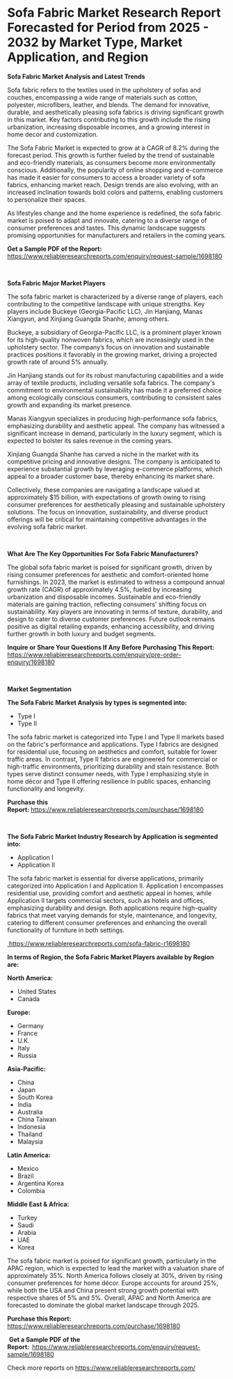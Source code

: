 <p><h1>Sofa Fabric Market Research Report Forecasted for Period from 2025 -  2032 by Market Type, Market Application, and Region</h1></p><p><strong>Sofa Fabric Market Analysis and Latest Trends</strong></p>
<p><p>Sofa fabric refers to the textiles used in the upholstery of sofas and couches, encompassing a wide range of materials such as cotton, polyester, microfibers, leather, and blends. The demand for innovative, durable, and aesthetically pleasing sofa fabrics is driving significant growth in this market. Key factors contributing to this growth include the rising urbanization, increasing disposable incomes, and a growing interest in home decor and customization.</p><p>The Sofa Fabric Market is expected to grow at a CAGR of 8.2% during the forecast period. This growth is further fueled by the trend of sustainable and eco-friendly materials, as consumers become more environmentally conscious. Additionally, the popularity of online shopping and e-commerce has made it easier for consumers to access a broader variety of sofa fabrics, enhancing market reach. Design trends are also evolving, with an increased inclination towards bold colors and patterns, enabling customers to personalize their spaces.</p><p>As lifestyles change and the home experience is redefined, the sofa fabric market is poised to adapt and innovate, catering to a diverse range of consumer preferences and tastes. This dynamic landscape suggests promising opportunities for manufacturers and retailers in the coming years.</p></p>
<p><strong>Get a Sample PDF of the Report:&nbsp;</strong> <a href="https://www.reliableresearchreports.com/enquiry/request-sample/1698180?utm_campaign=2246&utm_medium=2&utm_source=Github&utm_content=ia&utm_term=24032025&utm_id=sofa-fabric">https://www.reliableresearchreports.com/enquiry/request-sample/1698180</a></p>
<p>&nbsp;</p>
<p><strong>Sofa Fabric Major Market Players</strong></p>
<p><p>The sofa fabric market is characterized by a diverse range of players, each contributing to the competitive landscape with unique strengths. Key players include Buckeye (Georgia-Pacific LLC), Jin Hanjiang, Manas Xiangyun, and Xinjiang Guangda Shanhe, among others.</p><p>Buckeye, a subsidiary of Georgia-Pacific LLC, is a prominent player known for its high-quality nonwoven fabrics, which are increasingly used in the upholstery sector. The company’s focus on innovation and sustainable practices positions it favorably in the growing market, driving a projected growth rate of around 5% annually.</p><p>Jin Hanjiang stands out for its robust manufacturing capabilities and a wide array of textile products, including versatile sofa fabrics. The company's commitment to environmental sustainability has made it a preferred choice among ecologically conscious consumers, contributing to consistent sales growth and expanding its market presence.</p><p>Manas Xiangyun specializes in producing high-performance sofa fabrics, emphasizing durability and aesthetic appeal. The company has witnessed a significant increase in demand, particularly in the luxury segment, which is expected to bolster its sales revenue in the coming years.</p><p>Xinjiang Guangda Shanhe has carved a niche in the market with its competitive pricing and innovative designs. The company is anticipated to experience substantial growth by leveraging e-commerce platforms, which appeal to a broader customer base, thereby enhancing its market share.</p><p>Collectively, these companies are navigating a landscape valued at approximately $15 billion, with expectations of growth owing to rising consumer preferences for aesthetically pleasing and sustainable upholstery solutions. The focus on innovation, sustainability, and diverse product offerings will be critical for maintaining competitive advantages in the evolving sofa fabric market.</p></p>
<p>&nbsp;</p>
<p><strong>What Are The Key Opportunities For Sofa Fabric Manufacturers?</strong></p>
<p><p>The global sofa fabric market is poised for significant growth, driven by rising consumer preferences for aesthetic and comfort-oriented home furnishings. In 2023, the market is estimated to witness a compound annual growth rate (CAGR) of approximately 4.5%, fueled by increasing urbanization and disposable incomes. Sustainable and eco-friendly materials are gaining traction, reflecting consumers' shifting focus on sustainability. Key players are innovating in terms of texture, durability, and design to cater to diverse customer preferences. Future outlook remains positive as digital retailing expands, enhancing accessibility, and driving further growth in both luxury and budget segments.</p></p>
<p><strong>Inquire or Share Your Questions If Any Before Purchasing This Report:</strong> <a href="https://www.reliableresearchreports.com/enquiry/pre-order-enquiry/1698180?utm_campaign=2246&utm_medium=2&utm_source=Github&utm_content=ia&utm_term=24032025&utm_id=sofa-fabric">https://www.reliableresearchreports.com/enquiry/pre-order-enquiry/1698180</a></p>
<p>&nbsp;</p>
<p><strong>Market Segmentation</strong></p>
<p><strong>The Sofa Fabric Market Analysis by types is segmented into:</strong></p>
<p><ul><li>Type I</li><li>Type II</li></ul></p>
<p><p>The sofa fabric market is categorized into Type I and Type II markets based on the fabric's performance and applications. Type I fabrics are designed for residential use, focusing on aesthetics and comfort, suitable for lower traffic areas. In contrast, Type II fabrics are engineered for commercial or high-traffic environments, prioritizing durability and stain resistance. Both types serve distinct consumer needs, with Type I emphasizing style in home décor and Type II offering resilience in public spaces, enhancing functionality and longevity.</p></p>
<p><strong>Purchase this Report:&nbsp;</strong><a href="https://www.reliableresearchreports.com/purchase/1698180?utm_campaign=2246&utm_medium=2&utm_source=Github&utm_content=ia&utm_term=24032025&utm_id=sofa-fabric">https://www.reliableresearchreports.com/purchase/1698180</a></p>
<p>&nbsp;</p>
<p><strong>The Sofa Fabric Market Industry Research by Application is segmented into:</strong></p>
<p><ul><li>Application I</li><li>Application II</li></ul></p>
<p><p>The sofa fabric market is essential for diverse applications, primarily categorized into Application I and Application II. Application I encompasses residential use, providing comfort and aesthetic appeal in homes, while Application II targets commercial sectors, such as hotels and offices, emphasizing durability and design. Both applications require high-quality fabrics that meet varying demands for style, maintenance, and longevity, catering to different consumer preferences and enhancing the overall functionality of furniture in both settings.</p></p>
<p><a href="https://www.reliableresearchreports.com/sofa-fabric-r1698180?utm_campaign=2246&utm_medium=2&utm_source=Github&utm_content=ia&utm_term=24032025&utm_id=sofa-fabric">&nbsp;https://www.reliableresearchreports.com/sofa-fabric-r1698180</a></p>
<p><strong>In terms of Region, the Sofa Fabric Market Players available by Region are:</strong></p>
<p>
    <p> <strong> North America: </strong>
        <ul>
            <li>United States</li>
            <li>Canada</li>
        </ul>
        </p> 
    <p> <strong> Europe: </strong>
        <ul>
            <li>Germany</li>
            <li>France</li>
            <li>U.K.</li>
            <li>Italy</li>
            <li>Russia</li>
        </ul>
        </p> 
    <p> <strong> Asia-Pacific: </strong>
        <ul>
            <li>China</li>
            <li>Japan</li>
            <li>South Korea</li>
            <li>India</li>
            <li>Australia</li>
            <li>China Taiwan</li>
            <li>Indonesia</li>
            <li>Thailand</li>
            <li>Malaysia</li>
        </ul>
        </p> 
    <p> <strong> Latin America: </strong>
        <ul>
            <li>Mexico</li>
            <li>Brazil</li>
            <li>Argentina Korea</li>
            <li>Colombia</li>
        </ul>
        </p> 
    <p> <strong> Middle East & Africa: </strong>
        <ul>
            <li>Turkey</li>
            <li>Saudi</li>
            <li>Arabia</li>
            <li>UAE</li>
            <li>Korea</li>
        </ul>
    </p>
    </p>
<p><p>The sofa fabric market is poised for significant growth, particularly in the APAC region, which is expected to lead the market with a valuation share of approximately 35%. North America follows closely at 30%, driven by rising consumer preferences for home décor. Europe accounts for around 25%, while both the USA and China present strong growth potential with respective shares of 5% and 5%. Overall, APAC and North America are forecasted to dominate the global market landscape through 2025.</p></p>
<p><strong>Purchase this Report: </strong><a href="https://www.reliableresearchreports.com/purchase/1698180?utm_campaign=2246&utm_medium=2&utm_source=Github&utm_content=ia&utm_term=24032025&utm_id=sofa-fabric">https://www.reliableresearchreports.com/purchase/1698180</a></p>
<p>&nbsp;<strong>Get a Sample PDF of the Report:&nbsp;&nbsp;</strong><a href="https://www.reliableresearchreports.com/enquiry/request-sample/1698180?utm_campaign=2246&utm_medium=2&utm_source=Github&utm_content=ia&utm_term=24032025&utm_id=sofa-fabric">https://www.reliableresearchreports.com/enquiry/request-sample/1698180</a></p>
<p><strong></strong></p>
<p>Check more reports on <a href="https://www.reliableresearchreports.com/?utm_campaign=2246&utm_medium=2&utm_source=Github&utm_content=ia&utm_term=24032025&utm_id=sofa-fabric">https://www.reliableresearchreports.com/</a></p>